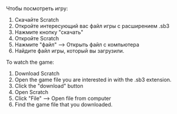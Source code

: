 Чтобы посмотреть игру:
1. Скачайте Scratch
2. Откройте интересующий вас файл игры с расширением .sb3
3. Нажмите кнопку "скачать"
4. Откройте Scratch
5. Нажмите "файл" --> Открыть файл с компьютера
6. Найдите файл игры, который вы загрузили.

To watch the game:
1. Download Scratch
2. Open the game file you are interested in with the .sb3 extension.
3. Click the "download" button
4. Open Scratch
5. Click "File" --> Open file from computer
6. Find the game file that you downloaded.
